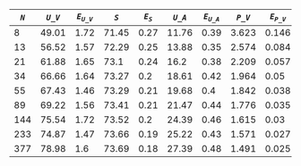 ﻿| ***`N`*** | ***`U_V`*** | ***`E`<sub>`U_V`</sub>*** | ***`S`*** | ***`E`<sub>`S`</sub>*** | ***`U_A`*** | ***`E`<sub>`U_A`</sub>*** | ***`P_V`*** | ***`E`<sub>`P_V`</sub>*** | ***`P_A`*** | ***`E`<sub>`P_A`</sub>*** |
|-----------|-------------|---------------------------|-----------|-------------------------|-------------|---------------------------|-------------|---------------------------|-------------|---------------------------|
| 8         | 49.01       | 1.72                      | 71.45     | 0.27                    | 11.76       | 0.39                      | 3.623       | 0.146                     | 10.662      | 0.482                     |
| 13        | 56.52       | 1.57                      | 72.29     | 0.25                    | 13.88       | 0.35                      | 2.574       | 0.084                     | 7.591       | 0.28                      |
| 21        | 61.88       | 1.65                      | 73.1      | 0.24                    | 16.2        | 0.38                      | 2.209       | 0.057                     | 6.238       | 0.229                     |
| 34        | 66.66       | 1.64                      | 73.27     | 0.2                     | 18.61       | 0.42                      | 1.964       | 0.05                      | 4.965       | 0.114                     |
| 55        | 67.43       | 1.46                      | 73.29     | 0.21                    | 19.68       | 0.4                       | 1.842       | 0.038                     | 4.58        | 0.101                     |
| 89        | 69.22       | 1.56                      | 73.41     | 0.21                    | 21.47       | 0.44                      | 1.776       | 0.035                     | 4.182       | 0.093                     |
| 144       | 75.54       | 1.72                      | 73.52     | 0.2                     | 24.39       | 0.46                      | 1.615       | 0.03                      | 3.565       | 0.069                     |
| 233       | 74.87       | 1.47                      | 73.66     | 0.19                    | 25.22       | 0.43                      | 1.571       | 0.027                     | 3.36        | 0.058                     |
| 377       | 78.98       | 1.6                       | 73.69     | 0.18                    | 27.39       | 0.48                      | 1.491       | 0.025                     | 3.094       | 0.053                     |

